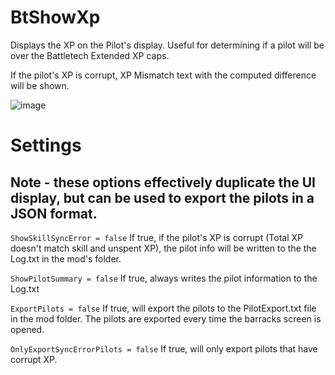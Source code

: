 # BtShowXp

Displays the XP on the Pilot's display.  Useful for determining if a pilot will be over the Battletech Extended XP caps.

If the pilot's XP is corrupt, XP Mismatch text with the computed difference will be shown.

![image](https://user-images.githubusercontent.com/54865934/167276422-3e81da6f-3b16-43e1-a88f-74080dec0c9f.png)


# Settings

## Note - these options effectively duplicate the UI display, but can be used to export the pilots in a JSON format.

```ShowSkillSyncError = false``` If true, if the pilot's XP is corrupt (Total XP doesn't match skill and unspent XP), the pilot info will be written to the the Log.txt in the mod's folder.

```ShowPilotSummary = false``` If true, always writes the pilot information to the Log.txt

```ExportPilots = false``` If true, will export the pilots to the PilotExport.txt file in the mod folder.  The pilots are exported every time the barracks screen is opened.

```OnlyExportSyncErrorPilots = false``` If true, will only export pilots that have corrupt XP.
